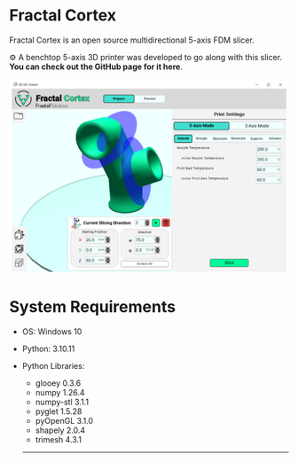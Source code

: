 # Fractal Cortex

Fractal Cortex is an open source multidirectional 5-axis FDM slicer.

⚙️ A benchtop 5-axis 3D printer was developed to go along with this slicer. **You can check out the GitHub page for it here**.

<p align="center">
  <img src="./examples/GUI_Prepare_Screenshot.PNG" width="700">
</p>

# System Requirements
- OS: Windows 10
- Python: 3.10.11
- Python Libraries:
  - glooey 0.3.6
  - numpy 1.26.4
  - numpy-stl 3.1.1
  - pyglet 1.5.28
  - pyOpenGL 3.1.0
  - shapely 2.0.4
  - trimesh 4.3.1

  ---

  
